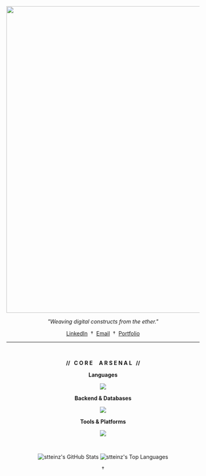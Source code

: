 <p align="center">
  <img src="https://private-user-images.githubusercontent.com/165206004/464401884-70874572-122c-470a-935b-6978e7d31892.png?jwt=eyJhbGciOiJIUzI1NiIsInR5cCI6IkpXVCJ9.eyJpc3MiOiJnaXRodWIuY29tIiwiYXVkIjoicmF3LmdpdGh1YnVzZXJjb250ZW50LmNvbSIsImtleSI6ImtleTUiLCJleHAiOjE3NTIxMTEwNjEsIm5iZiI6MTc1MjExMDc2MSwicGF0aCI6Ii8xNjUyMDYwMDQvNDY0NDAxODg0LTcwODc0NTcyLTEyMmMtNDcwYS05MzViLTY5NzhlN2QzMTg5Mi5wbmc_WC1BbXotQWxnb3JpdGhtPUFXUzQtSE1BQy1TSEEyNTYmWC1BbXotQ3JlZGVudGlhbD1BS0lBVkNPRFlMU0E1M1BRSzRaQSUyRjIwMjUwNzEwJTJGdXMtZWFzdC0xJTJGczMlMkZhd3M0X3JlcXVlc3QmWC1BbXotRGF0ZT0yMDI1MDcxMFQwMTI2MDFaJlgtQW16LUV4cGlyZXM9MzAwJlgtQW16LVNpZ25hdHVyZT1iYWYwMjM3N2ZkMzhmMGY3MTJiNWY2NDM4ZWM5NGM2MmVjZDUxNjc3Y2MwMmQ3ODI2ODczOTEyMzg2ODU0YjAxJlgtQW16LVNpZ25lZEhlYWRlcnM9aG9zdCJ9.bWRNmQr-d_znLDhjmQ342r3UX2YbqlVsVkomLMWHFm4" width="800px">
</p>

<p align="center">
  <i>"Weaving digital constructs from the ether."</i>
</p>

<p align="center">
  <a href="URL_DO_SEU_LINKEDIN_AQUI">LinkedIn</a> 
  &nbsp;†&nbsp; 
  <a href="mailto:SEU_EMAIL_AQUI">Email</a> 
  &nbsp;†&nbsp; 
  <a href="URL_DO_SEU_PORTFOLIO_OU_SITE_AQUI">Portfolio</a>
</p>

---

<br>

<div align="center">

**// &nbsp; C O R E &nbsp; &nbsp; A R S E N A L &nbsp; //**

</div>

<p align="center">
  <strong>Languages</strong>
</p>
<p align="center">
  <a href="https://skillicons.dev">
    <img src="https://skillicons.dev/icons?i=html,css,javascript,c,java&theme=dark" />
  </a>
</p>

<p align="center">
  <strong>Backend & Databases</strong>
</p>
<p align="center">
  <a href="https://skillicons.dev">
    <img src="https://skillicons.dev/icons?i=spring,mysql&theme=dark" />
  </a>
</p>

<p align="center">
  <strong>Tools & Platforms</strong>
</p>
<p align="center">
  <a href="https://skillicons.dev">
    <img src="https://skillicons.dev/icons?i=git,github,postman,vscode,idea,figma,redhat,aws,azure&theme=dark" />
  </a>
</p>

<br>

<p align="center">
  <img src="https://github-readme-stats.vercel.app/api?username=stteinz&show_icons=true&theme=tokyonight&hide_border=true&count_private=true" alt="stteinz's GitHub Stats">
  <img src="https://github-readme-stats.vercel.app/api/top-langs/?username=stteinz&layout=compact&theme=tokyonight&hide_border=true" alt="stteinz's Top Languages">
</p>

<p align="center">
  †
</p>
